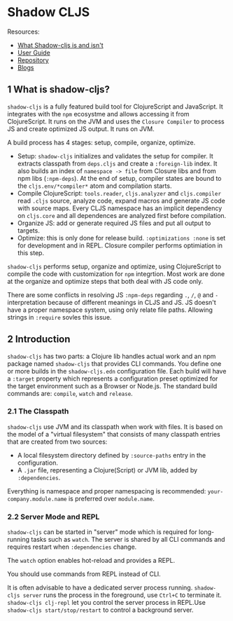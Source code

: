 # Shadow CLJS

Resources:

- [What Shadow-cljs is and isn't](https://code.thheller.com/blog/shadow-cljs/2019/03/01/what-shadow-cljs-is-and-isnt.html)
- [User Guide](https://shadow-cljs.github.io/docs/UsersGuide.html)
- [Repository](https://github.com/thheller/shadow-cljs)
- [Blogs](https://code.thheller.com/)

## 1 What is shadow-cljs?

`shadow-cljs` is a fully featured build tool for ClojureScript and JavaScript. It integrates with the `npm` ecosystme and allows accessing it from ClojureScript. It runs on the JVM and uses the `Closure Compiler` to process JS and create optimized JS output. It runs on JVM.

A build process has 4 stages: setup, compile, organize, optimize.

- Setup: `shadow-cljs` initializes and validates the setup for compiler. It extracts classpath from `deps.cljs` and create a `:foreign-lib` index. It also builds an index of `namespace -> file` from Closure libs and from npm libs (`:npm-deps`). At the end of setup, compiler states are bound to the `cljs.env/*compiler*` atom and compilation starts.
- Compile ClojureScript: `tools.reader`, `cljs.analyzer` and `cljs.compiler` read `.cljs` source, analyze code, expand macros and generate JS code with source maps. Every CLJS namespace has an implicit dependency on `cljs.core` and all dependences are analyzed first before compilation.
- Organize JS: add or generate required JS files and put all output to targets.
- Optimize: this is only done for release build. `:optimizations :none` is set for development and in REPL. Closure compiler performs optimiation in this step.

`shadow-cljs` performs setup, organize and optimize, using ClojureScript to compile the code with customization for `npm` integrtion. Most work are done at the organize and optimize steps that both deal with JS code only.

There are some conflicts in resolving JS `:npm-deps` regarding `.`, `/`, `@` and `-` interpretation because of different meanings in CLJS and JS. JS doesn't have a proper namespace system, using only relate file paths. Allowing strings in `:require` sovles this issue.

## 2 Introduction

`shadow-cljs` has two parts: a Clojure lib handles actual work and an npm package named `shadow-cljs` that provides CLI commands. You define one or more builds in the `shadow-cljs.edn` configuration file. Each build will have a `:target` property which represents a configuration preset optimized for the target environment such as a Browser or Node.js. The standard build commands are: `compile`, `watch` and `release`.

### 2.1 The Classpath

`shadow-cljs` use JVM and its classpath when work with files. It is based on the model of a "virtual filesystem" that consists of many classpath entries that are created from two sources:

- A local filesystem directory defined by `:source-paths` entry in the configuration.
- A `.jar` file, representing a Clojure(Script) or JVM lib, added by `:dependencies`.

Everything is namespace and proper namespacing is recommended: `your-company.module.name` is preferred over `module.name`.

### 2.2 Server Mode and REPL

`shadow-cljs` can be started in "server" mode which is required for long-running tasks such as `watch`. The server is shared by all CLI commands and requires restart when `:dependencies` change.

The `watch` option enables hot-reload and provides a REPL.

You should use commands from REPL instead of CLI.

It is often advisable to have a dedicated server process running. `shadow-cljs server` runs the process in the foreground, use `Ctrl+C` to terminate it. `shadow-cljs clj-repl` let you control the server process in REPL.Use `shadow-cljs start/stop/restart` to control a background server.

